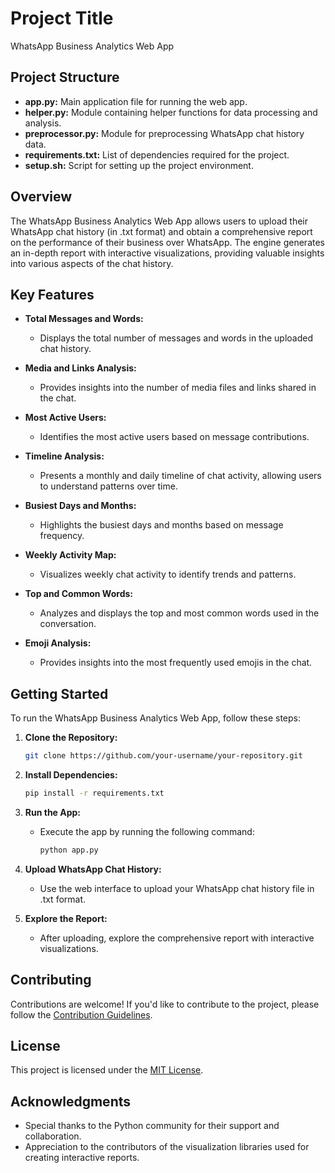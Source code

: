 # Project Title

WhatsApp Business Analytics Web App

## Project Structure

- **app.py:** Main application file for running the web app.
- **helper.py:** Module containing helper functions for data processing and analysis.
- **preprocessor.py:** Module for preprocessing WhatsApp chat history data.
- **requirements.txt:** List of dependencies required for the project.
- **setup.sh:** Script for setting up the project environment.

## Overview

The WhatsApp Business Analytics Web App allows users to upload their WhatsApp chat history (in .txt format) and obtain a comprehensive report on the performance of their business over WhatsApp. The engine generates an in-depth report with interactive visualizations, providing valuable insights into various aspects of the chat history.

## Key Features

- **Total Messages and Words:**
  - Displays the total number of messages and words in the uploaded chat history.

- **Media and Links Analysis:**
  - Provides insights into the number of media files and links shared in the chat.

- **Most Active Users:**
  - Identifies the most active users based on message contributions.

- **Timeline Analysis:**
  - Presents a monthly and daily timeline of chat activity, allowing users to understand patterns over time.

- **Busiest Days and Months:**
  - Highlights the busiest days and months based on message frequency.

- **Weekly Activity Map:**
  - Visualizes weekly chat activity to identify trends and patterns.

- **Top and Common Words:**
  - Analyzes and displays the top and most common words used in the conversation.

- **Emoji Analysis:**
  - Provides insights into the most frequently used emojis in the chat.

## Getting Started

To run the WhatsApp Business Analytics Web App, follow these steps:

1. **Clone the Repository:**
   ```bash
   git clone https://github.com/your-username/your-repository.git
   ```

2. **Install Dependencies:**
   ```bash
   pip install -r requirements.txt
   ```

3. **Run the App:**
   - Execute the app by running the following command:
     ```bash
     python app.py
     ```

4. **Upload WhatsApp Chat History:**
   - Use the web interface to upload your WhatsApp chat history file in .txt format.

5. **Explore the Report:**
   - After uploading, explore the comprehensive report with interactive visualizations.

## Contributing

Contributions are welcome! If you'd like to contribute to the project, please follow the [Contribution Guidelines](CONTRIBUTING.md).

## License

This project is licensed under the [MIT License](LICENSE).

## Acknowledgments

- Special thanks to the Python community for their support and collaboration.
- Appreciation to the contributors of the visualization libraries used for creating interactive reports.
